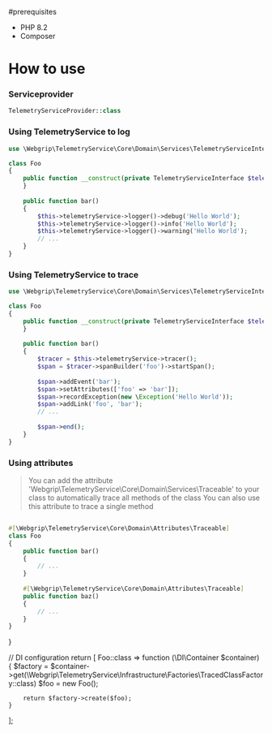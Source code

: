 #prerequisites

- PHP 8.2
- Composer


# How to use

### Serviceprovider
```php
TelemetryServiceProvider::class
```

### Using TelemetryService to log
```php
use \Webgrip\TelemetryService\Core\Domain\Services\TelemetryServiceInterface;

class Foo
{
    public function __construct(private TelemetryServiceInterface $telemetryService) {
    }
    
    public function bar()
    {
        $this->telemetryService->logger()->debug('Hello World');
        $this->telemetryService->logger()->info('Hello World');
        $this->telemetryService->logger()->warning('Hello World');
        // ... 
    }
}
```


### Using TelemetryService to trace
```php
use \Webgrip\TelemetryService\Core\Domain\Services\TelemetryServiceInterface;

class Foo
{
    public function __construct(private TelemetryServiceInterface $telemetryService) {
    }
    
    public function bar()
    {
        $tracer = $this->telemetryService->tracer();
        $span = $tracer->spanBuilder('foo')->startSpan();
        
        $span->addEvent('bar');
        $span->setAttributes(['foo' => 'bar']);
        $span->recordException(new \Exception('Hello World'));
        $span->addLink('foo', 'bar');
        // ... 
        
        $span->end();
    }
}
```


### Using attributes
> You can add the attribute 'Webgrip\TelemetryService\Core\Domain\Services\Traceable' to your class to automatically trace all methods of the class
> You can also use this attribute to trace a single method

```php

#[\Webgrip\TelemetryService\Core\Domain\Attributes\Traceable]
class Foo
{
    public function bar()
    {
        // ...
    }
    
    #[\Webgrip\TelemetryService\Core\Domain\Attributes\Traceable]
    public function baz()
    {
        // ...
    }
}
```
}


// DI configuration
return [
    Foo::class => function (\DI\Container $container) {
        $factory = $container->get(\Webgrip\TelemetryService\Infrastructure\Factories\TracedClassFactory::class)
        $foo = new Foo();
        
        return $factory->create($foo);
    }
];
```
